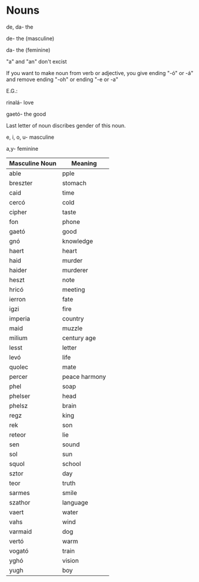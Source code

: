 


# Nouns

de, da- the

de- the (masculine)

da- the (feminine)

"a" and "an" don't excist

If you want to make noun from verb or adjective, you give ending "-ó" or -á" and remove ending "-oh" or ending "-e or -a"

E.G.:

rinalá- love

gaetó- the good

Last letter of noun discribes gender of this noun.

e, i, o, u- masculine

a,y- feminine

Masculine Noun | Meaning
-----|--------
able|pple
breszter|stomach
caid|time
cercó|cold
cipher|taste
fon|phone
gaetó|good
gnó|knowledge
haert|heart
haid|murder
haider|murderer
heszt|note
hricó|meeting
ierron|fate
igzi|fire
imperia|country
maid|muzzle
milium|century age
lesst|letter
levó|life
quolec|mate
percer|peace harmony
phel|soap
phelser|head
phelsz|brain
regz|king
rek|son
reteor|lie
sen|sound
sol|sun
squol|school
sztor|day
teor|truth
sarmes|smile
szathor|language
vaert|water
vahs|wind
varmaid|dog
vertó|warm
vogató|train
yghó|vision
yugh|boy



